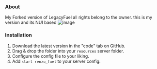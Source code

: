 ### About
My Forked version of LegacyFuel all rights belong to the owner.
this is my version and its NUI based
![image](https://user-images.githubusercontent.com/82306584/134341351-46b14e43-986a-4f26-9e7b-37eac8516f1e.png)

### Installation
1) Download the latest version in the "code" tab on GitHub.
2) Drag & drop the folder into your `resources` server folder.
3) Configure the config file to your liking.
4) Add `start renzu_fuel` to your server config.
